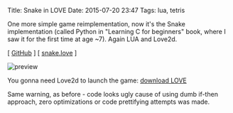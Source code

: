 Title: Snake in LOVE
Date: 2015-07-20 23:47
Tags: lua, tetris

One more simple game reimplementation, now it's the Snake implementation (called Python in "Learning C for beginners" book, where I saw it for the first time at age ~7). Again LUA and Love2d.

[ [GitHub](https://github.com/agrrh-/love_snake) ]
[ [snake.love]({filename}/downloads/snake.love) ]

![preview]({filename}/media/snake-love-showoff.png)

You gonna need Love2d to launch the game: [download LOVE](https://love2d.org/)

Same warning, as before - code looks ugly cause of using dumb if-then approach, zero optimizations or code prettifying attempts was made.
